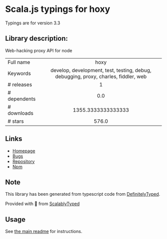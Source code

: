 
# Scala.js typings for hoxy

Typings are for version 3.3

## Library description:
Web-hacking proxy API for node

|                    |                 |
| ------------------ | :-------------: |
| Full name          | hoxy |
| Keywords           | develop, development, test, testing, debug, debugging, proxy, charles, fiddler, web |
| # releases         | 1 |
| # dependents       | 0.0 |
| # downloads        | 1355.3333333333333 |
| # stars            | 576.0 |

## Links
- [Homepage](https://github.com/greim/hoxy#readme)
- [Bugs](https://github.com/greim/hoxy/issues)
- [Repository](https://github.com/greim/hoxy)
- [Npm](https://www.npmjs.com/package/hoxy)
    


## Note
This library has been generated from typescript code from [DefinitelyTyped](https://definitelytyped.org).

Provided with :purple_heart: from [ScalablyTyped](https://github.com/oyvindberg/ScalablyTyped)

## Usage
See [the main readme](../../readme.md) for instructions.


